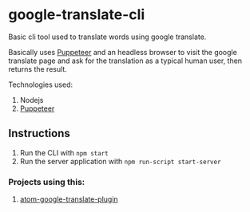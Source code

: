 # google-translate-cli
Basic cli tool used to translate words using google translate.

Basically uses [Puppeteer](https://github.com/GoogleChrome/puppeteer) and an headless browser to visit the google translate page and ask for the translation as a typical human user, then returns the result.

Technologies used:
1. Nodejs
2. [Puppeteer](https://github.com/GoogleChrome/puppeteer)

## Instructions
1. Run the CLI with `npm start`
2. Run the server application with `npm run-script start-server`

### Projects using this:
1. [atom-google-translate-plugin](https://github.com/ajibigad/atom-google-translate-plugin)
